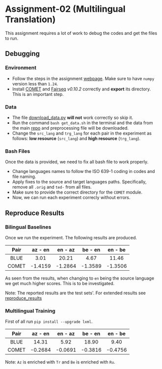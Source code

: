 # Assignment-02 (Multilingual Translation)

This assignment requires a lot of work to debug the codes and get the files to run.

## Debugging

### Environment

* Follow the steps in the assignment [webpage](http://phontron.com/class/multiling2022/assignment2.html). Make sure to have `numpy` version less than `1.24`.
* Install [COMET](https://github.com/Unbabel/COMET) and [Fairseq](https://github.com/facebookresearch/fairseq) *v0.10.2* correctly and **export** its directory. This is an important step.

### Data

* The file [download_data.py](./download_data.py) **will not** work correctly so skip it.
* Run the command `bash get_data.sh` in the terminal and the data from the main [repo](https://github.com/neulab/word-embeddings-for-nmt) and preprocessing file will be downloaded.
* Change the `src_lang` and `trg_lang` for each pair in the experiment as follows: **low resource** (`src_lang`) and **high resource** (`trg_lang`).

### Bash Files

Once the data is provided, we need to fix all bash file to work properly.
* Change languages names to follow the ISO 639-1 coding in codes and file naming.
* Apply fixes to the source and target languages paths. Specifically, remove all `.orig` and `ted-` from all files.
* Make sure to provide the correct directory for the `COMET` module.
* Now, we can run each experiment correcly without errors.


## Reproduce Results

### Bilingual Baselines

Once we run the experiment. The following results are produced.

| Pair | az - en | en - az | be - en | en - be |
| :--: | :--: | :--: | :--: | :--: |
| BLUE | 3.01 | 20.21 | 4.67 | 11.46 |
| COMET | -1.4159 | -1.2864 | -1.3589 | -1.3506 |

As seen from the results, when changing to `en` being the source language we get much higher scores. This is to be investigated.

Note: The reported results are the test sets'. For extended results see [reproduce_results](./reproduce_results.txt)

### Multilingual Training

First of all run `pip install --upgrade lxml`.

| Pair | az - en | en - az | be - en | en - be |
| :--: | :--: | :--: | :--: | :--: |
| BLUE | 14.31 | 5.92 | 18.90 | 9.40 |
| COMET | -0.2684 | -0.0691 | -0.3816 | -0.4756 |

Note: `Az` is enriched with `Tr` and `Be` is enriched with `Ru`.